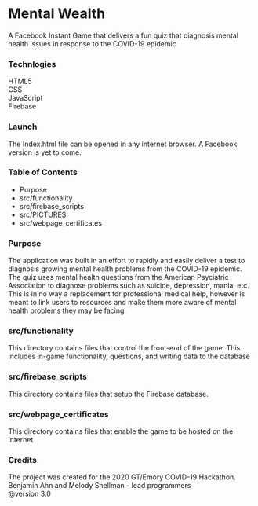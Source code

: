 # Mental Wealth
A Facebook Instant Game that delivers a fun quiz that diagnosis mental health issues in response to the COVID-19 epidemic

### Technlogies
HTML5  
CSS  
JavaScript  
Firebase   

### Launch
The Index.html file can be opened in any internet browser. A Facebook version is yet to come. 

### Table of Contents
* Purpose
* src/functionality
* src/firebase_scripts
* src/PICTURES
* src/webpage_certificates

### Purpose
The application was built in an effort to rapidly and easily deliver a test to diagnosis growing mental health problems from the COVID-19 epidemic. The quiz uses mental health questions from the American Psyciatric Association to diagnose problems such as suicide, depression, mania, etc. This is in no way a replacement for professional medical help, however is meant to link users to resources and make them more aware of mental health problems they may be facing. 

### src/functionality
This directory contains files that control the front-end of the game. This includes in-game functionality, questions, and writing data to the database

### src/firebase_scripts
This directory contains files that setup the Firebase database. 

### src/webpage_certificates
This directory contains files that enable the game to be hosted on the internet

### Credits
The project was created for the 2020 GT/Emory COVID-19 Hackathon.   
Benjamin Ahn and Melody Shellman - lead programmers  
@version 3.0  
